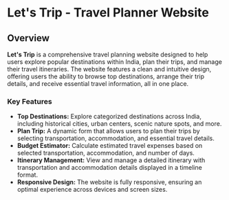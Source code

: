 # Let's Trip - Travel Planner Website

## Overview

**Let's Trip** is a comprehensive travel planning website designed to help users explore popular destinations within India, plan their trips, and manage their travel itineraries. The website features a clean and intuitive design, offering users the ability to browse top destinations, arrange their trip details, and receive essential travel information, all in one place.

### Key Features
- **Top Destinations:** Explore categorized destinations across India, including historical cities, urban centers, scenic nature spots, and more.
- **Plan Trip:** A dynamic form that allows users to plan their trips by selecting transportation, accommodation, and essential travel details.
- **Budget Estimator:** Calculate estimated travel expenses based on selected transportation, accommodation, and number of days.
- **Itinerary Management:** View and manage a detailed itinerary with transportation and accommodation details displayed in a timeline format.
- **Responsive Design:** The website is fully responsive, ensuring an optimal experience across devices and screen sizes.
